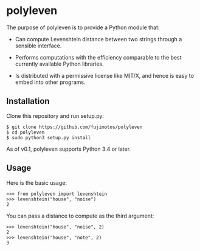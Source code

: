 polyleven
=========

The purpose of polyleven is to provide a Python module that:

 * Can compute Levenshtein distance between two strings through
   a sensible interface.

 * Performs computations with the efficiency comparable to the
   best currently available Python libraries.

 * Is distributed with a permissive license like MIT/X, and hence
   is easy to embed into other programs.

Installation
------------

Clone this repository and run setup.py:

    $ git clone https://github.com/fujimotos/polyleven
    $ cd polyleven
    $ sudo python3 setup.py install

As of v0.1, polyleven supports Python 3.4 or later.

Usage
-----

Here is the basic usage:

    >>> from polyleven import levenshtein
    >>> levenshtein("house", "noise")
    2

You can pass a distance to compute as the third argument:

    >>> levenshtein("house", "noise", 2)
    2
    >>> levenshtein("house", "note", 2)
    3
